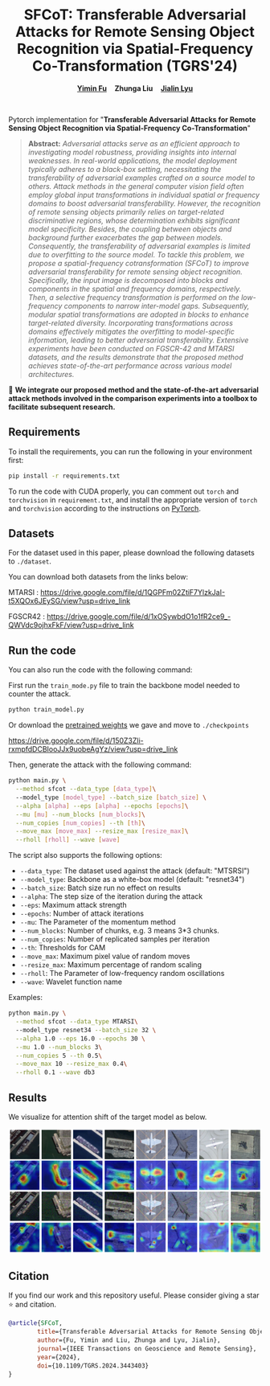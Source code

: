 <p align="center">
  <h1 align="center">SFCoT: Transferable Adversarial Attacks for Remote Sensing Object Recognition via Spatial-Frequency Co-Transformation (TGRS'24)</h1>
  <p align="center">
    <a href="https://github.com/fuyimin96"><strong>Yimin Fu</strong></a>
    &nbsp;&nbsp;
    <strong>Zhunga Liu</strong></a>
    &nbsp;&nbsp;
    <a href="https://github.com/jialinlvcn"><strong>Jialin Lyu</strong></a>
  </p>
  <br>

Pytorch implementation for "**Transferable Adversarial Attacks for Remote Sensing Object Recognition via Spatial-Frequency Co-Transformation**"

> **Abstract:** *Adversarial attacks serve as an efficient approach to investigating model robustness, providing insights into internal weaknesses. In real-world applications, the model deployment typically adheres to a black-box setting, necessitating the transferability of adversarial examples crafted on a source model to others. Attack methods in the general computer vision field often employ global input transformations in individual spatial or frequency domains to boost adversarial transferability. However, the recognition of remote sensing objects primarily relies on target-related discriminative regions, whose determination exhibits significant model specificity. Besides, the coupling between objects and background further exacerbates the gap between models. Consequently, the transferability of adversarial examples is limited due to overfitting to the source model. To tackle this problem, we propose a spatial-frequency cotransformation (SFCoT) to improve adversarial transferability for remote sensing object recognition. Specifically, the input image is decomposed into blocks and components in the spatial and frequency domains, respectively. Then, a selective frequency transformation is performed on the low-frequency components to narrow inter-model gaps. Subsequently, modular spatial transformations are adopted in blocks to enhance target-related diversity. Incorporating transformations across domains effectively mitigates the overfitting to model-specific information, leading to better adversarial transferability. Extensive experiments have been conducted on FGSCR-42 and MTARSI datasets, and the results demonstrate that the proposed method achieves state-of-the-art performance across various model architectures.*

:hammer: **We integrate our proposed method and the state-of-the-art adversarial attack methods involved in the comparison experiments into a toolbox to facilitate subsequent research.**

## Requirements
To install the requirements, you can run the following in your environment first:
```bash
pip install -r requirements.txt
```
To run the code with CUDA properly, you can comment out `torch` and `torchvision` in `requirement.txt`, and install the appropriate version of `torch` and `torchvision` according to the instructions on [PyTorch](https://pytorch.org/get-started/locally/).

## Datasets
For the dataset used in this paper, please download the following datasets to ```./dataset```.

You can download both datasets from the links below:

MTARSI : https://drive.google.com/file/d/1QGPFm02ZtiF7YlzkJaI-t5XQOx6JEySG/view?usp=drive_link

FGSCR42 : https://drive.google.com/file/d/1xOSywbdO1o1fR2ce9_-QWVdc9ojhxFkF/view?usp=drive_link



## Run the code
You can also run the code with the following command:

First run the `train_mode.py` file to train the backbone model needed to counter the attack.
```bash
python train_model.py
```
Or download the [pretrained weights](https://drive.google.com/file/d/150Z3Zli-rxmpfdDCBIooJJx9uobeAgYz/view?usp=drive_link) we gave and move to `./checkpoints`

https://drive.google.com/file/d/150Z3Zli-rxmpfdDCBIooJJx9uobeAgYz/view?usp=drive_link

Then, generate the attack with the following command:
```bash
python main.py \
  --method sfcot --data_type [data_type]\ 
  --model_type [model_type] --batch_size [batch_size] \
  --alpha [alpha] --eps [alpha] --epochs [epochs]\
  --mu [mu] --num_blocks [num_blocks]\
  --num_copies [num_copies] --th [th]\
  --move_max [move_max] --resize_max [resize_max]\
  --rholl [rholl] --wave [wave]
```
The script also supports the following options:
- `--data_type`:  The dataset used against the attack (default: "MTSRSI")
- `--model_type`: Backbone as a white-box model (default: "resnet34")
- `--batch_size`: Batch size run no effect on results
- `--alpha`:  The step size of the iteration during the attack
- `--eps`:  Maximum attack strength
- `--epochs`:  Number of attack iterations
- `--mu`:  The Parameter of the momentum method
- `--num_blocks`:  Number of chunks, e.g. 3 means 3*3 chunks.
- `--num_copies`:  Number of replicated samples per iteration
- `--th`:  Thresholds for CAM
- `--move_max`:  Maximum pixel value of random moves
- `--resize_max`:  Maximum percentage of random scaling
- `--rholl`:  The Parameter of low-frequency random oscillations
- `--wave`:  Wavelet function name

Examples:
```bash
python main.py \
  --method sfcot --data_type MTARSI\ 
  --model_type resnet34 --batch_size 32 \
  --alpha 1.0 --eps 16.0 --epochs 30 \
  --mu 1.0 --num_blocks 3\
  --num_copies 5 --th 0.5\
  --move_max 10 --resize_max 0.4\
  --rholl 0.1 --wave db3
```

## Results
We visualize for attention shift of the target model as below.
<p align="center">
    <img src=./images/show_result.png width="800">
</p>

## Citation
If you find our work and this repository useful. Please consider giving a star :star: and citation.
```bibtex
@article{SFCoT,
        title={Transferable Adversarial Attacks for Remote Sensing Object Recognition via Spatial-Frequency   Co-Transformation}, 
        author={Fu, Yimin and Liu, Zhunga and Lyu, Jialin},
        journal={IEEE Transactions on Geoscience and Remote Sensing},
        year={2024},
        doi={10.1109/TGRS.2024.3443403}
}
```
